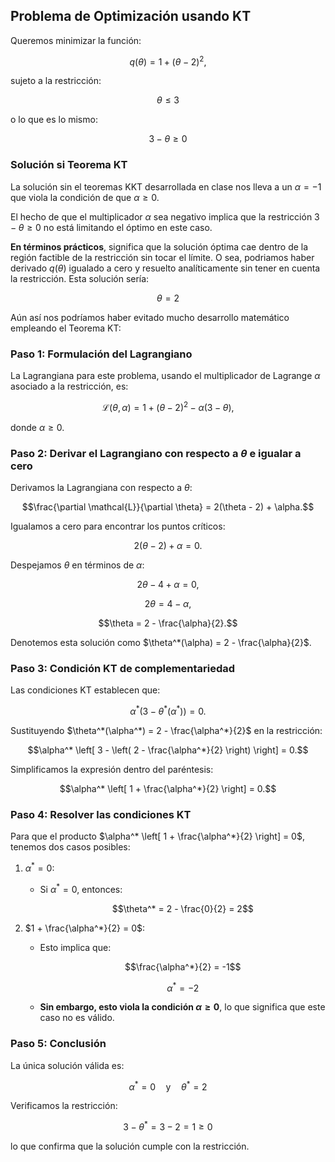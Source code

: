 ## Problema de Optimización usando KT

Queremos minimizar la función:
```math
q(\theta) = 1 + (\theta - 2)^2,
```
sujeto a la restricción:

```math
    \theta\leq 3
```

o lo que es lo mismo:

```math
3 - \theta \geq 0
```

### Solución si Teorema KT

La solución sin el teoremas KKT desarrollada en clase nos lleva a un $\alpha=-1$ que viola la condición de que $\alpha\geq 0$.

El hecho de que el multiplicador $\alpha$ sea negativo implica que la restricción $3 - \theta \geq 0$ no está limitando el óptimo en este caso. 

**En términos prácticos**, significa que la solución óptima cae dentro de la región factible de la restricción sin tocar el límite. O sea, podriamos haber derivado $q(\theta)$ igualado a cero y resuelto analíticamente sin tener en cuenta la restricción. Esta solución sería:

```math
    \theta=2
```

Aún así nos podríamos haber evitado mucho desarrollo matemático empleando el Teorema KT:

### Paso 1: Formulación del Lagrangiano

La Lagrangiana para este problema, usando el multiplicador de Lagrange $\alpha$ asociado a la restricción, es:
```math
\mathcal{L}(\theta, \alpha) = 1 + (\theta - 2)^2 - \alpha (3 - \theta),
```
donde $\alpha \geq 0$.

### Paso 2: Derivar el Lagrangiano con respecto a $\theta$ e igualar a cero

Derivamos la Lagrangiana con respecto a $\theta$:
```math
\frac{\partial \mathcal{L}}{\partial \theta} = 2(\theta - 2) + \alpha.
```

Igualamos a cero para encontrar los puntos críticos:
```math
2(\theta - 2) + \alpha = 0.
```

Despejamos $\theta$ en términos de $\alpha$:
```math
2\theta - 4 + \alpha = 0,
```
```math
2\theta = 4 - \alpha,
```
```math
\theta = 2 - \frac{\alpha}{2}.
```

Denotemos esta solución como $\theta^*(\alpha) = 2 - \frac{\alpha}{2}$.

### Paso 3: Condición KT de complementariedad

Las condiciones KT establecen que:
```math
\alpha^* (3 - \theta^*(\alpha^*)) = 0.
```

Sustituyendo $\theta^*(\alpha^*) = 2 - \frac{\alpha^*}{2}$ en la restricción:

```math
\alpha^* \left[ 3 - \left( 2 - \frac{\alpha^*}{2} \right) \right] = 0.
```

Simplificamos la expresión dentro del paréntesis:
```math
\alpha^* \left[ 1 + \frac{\alpha^*}{2} \right] = 0.
```

### Paso 4: Resolver las condiciones KT

Para que el producto $\alpha^* \left[ 1 + \frac{\alpha^*}{2} \right] = 0$, tenemos dos casos posibles:

1. $\alpha^* = 0$:
   - Si $\alpha^* = 0$, entonces:
     ```math
     \theta^* = 2 - \frac{0}{2} = 2
     ```

2. $1 + \frac{\alpha^*}{2} = 0$:
   - Esto implica que:
     ```math
     \frac{\alpha^*}{2} = -1
     ```
     ```math
     \alpha^* = -2
     ```
   - **Sin embargo, esto viola la condición $\alpha \geq 0$**, lo que significa que este caso no es válido.

### Paso 5: Conclusión

La única solución válida es:
```math
\alpha^* = 0 \quad \text{y} \quad \theta^* = 2
```

Verificamos la restricción:
```math
3 - \theta^* = 3 - 2 = 1 \geq 0
```
lo que confirma que la solución cumple con la restricción.

